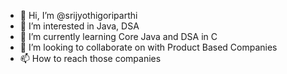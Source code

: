 - 👋 Hi, I’m @srijyothigoriparthi
- 👀 I’m interested in Java, DSA
- 🌱 I’m currently learning Core Java and DSA in C
- 💞️ I’m looking to collaborate on with Product Based Companies
- 📫 How to reach those companies

<!---
srijyothigoriparthi/srijyothigoriparthi is a ✨ special ✨ repository because its `README.md` (this file) appears on your GitHub profile.
You can click the Preview link to take a look at your changes.
--->
